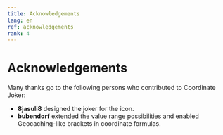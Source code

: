 ```yaml
---
title: Acknowledgements
lang: en
ref: acknowledgements
rank: 4
---
```


# Acknowledgements
Many thanks go to the following persons who contributed to Coordinate Joker:

* **8jasuli8** designed the joker for the icon.
* **bubendorf** extended the value range possibilities and enabled Geocaching-like brackets in coordinate formulas.